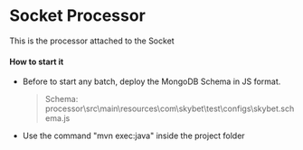 # Socket Processor

This is the processor attached to the Socket

#### How to start it
* Before to start any batch, deploy the MongoDB Schema in JS format.
	> Schema: processor\src\main\resources\com\skybet\test\configs\skybet.schema.js
* Use the command "mvn exec:java" inside the project folder